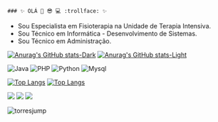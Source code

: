     ### ✨ OLÁ 👋 😎 💻 :trollface: ✨

<!--
**saul0t0rres/saul0t0rres** é um repositório ✨ _especial_ ✨ porque seu `README.md` (este arquivo) aparece em seu perfil GitHub.

Aqui estão algumas idéias para você começar:

- 🔭 Atualmente estou trabalhando em ...
- 🌱 Atualmente estou aprendendo ...
- 👯 Estou procurando colaborar em ...
- 🤔 Estou procurando ajuda com ...
- 💬 Pergunte-me sobre ...
- 📫 Como entrar em contato comigo: ...
- 😄 Pronomes: ...
- ⚡ Curiosidade: ...
-->

- Sou Especialista em Fisioterapia na Unidade de Terapia Intensiva.
- Sou Técnico em Informática - Desenvolvimento de Sistemas.
- Sou Técnico em Administração.

[![Anurag's GitHub stats-Dark](https://github-readme-stats.vercel.app/api?username=saul0t0rres&show_icons=true&theme=dark#gh-dark-mode-only)](https://github.com/saul0t0rres/github-readme-stats#gh-dark-mode-only)
[![Anurag's GitHub stats-Light](https://github-readme-stats.vercel.app/api?username=saul0t0rres&show_icons=true&theme=default#gh-light-mode-only)](https://github.com/saul0t0rres/github-readme-stats#gh-light-mode-only)

	
![Java](https://img.shields.io/badge/Java-ED8B00?style=for-the-badge&logo=java&logoColor=white)
![PHP](https://img.shields.io/badge/PHP-777BB4?style=for-the-badge&logo=php&logoColor=white)
![Python](https://img.shields.io/badge/Python-3776AB?style=for-the-badge&logo=python&logoColor=white)
![Mysql](https://img.shields.io/badge/MySQL-00000F?style=for-the-badge&logo=mysql&logoColor=white)

[![Top Langs](https://github-readme-stats.vercel.app/api/top-langs/?username=saul0t0rres&theme=dark&layout=compact#gh-dark-mode-only)](https://github.com/saul0t0rres/github-readme-stats#gh-dark-mode-only)
[![Top Langs](https://github-readme-stats.vercel.app/api/top-langs/?username=saul0t0rres&theme=default&layout=compact#gh-light-mode-only)](https://github.com/saul0t0rres/github-readme-stats#gh-light-mode-only)

[<img src="https://img.shields.io/badge/GitHub-100000?style=for-the-badge&logo=github&logoColor=white"/>](https://github.com/saul0t0rres?tab=repositories)
[<img src="https://img.shields.io/badge/linkedin-%230077B5.svg?&style=for-the-badge&logo=linkedin&logoColor=white" />](https://www.linkedin.com/in/USERNAME/) [<img src = "https://img.shields.io/badge/instagram-%23E4405F.svg?&style=for-the-badge&logo=instagram&logoColor=white">](https://www.instagram.com/USERNAME/)

![torresjump](https://user-images.githubusercontent.com/116840416/208263926-a5ba021d-4e7b-4c04-ad9a-9ecdf8211cf9.gif)
